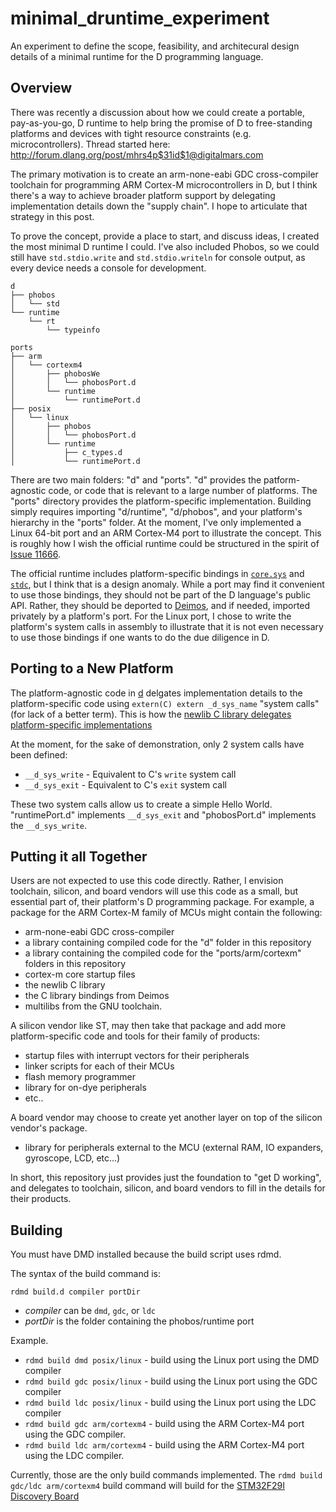 # minimal_druntime_experiment
An experiment to define the scope, feasibility, and architecural design details of a minimal runtime for the D programming language.

## Overview
There was recently a discussion about how we could create a portable, pay-as-you-go, D runtime to help bring the promise of D to free-standing platforms and devices with tight resource constraints (e.g. microcontrollers).  Thread started here:  http://forum.dlang.org/post/mhrs4p$31id$1@digitalmars.com

The primary motivation is to create an arm-none-eabi GDC cross-compiler toolchain for programming ARM Cortex-M microcontrollers in D, but I think there's a way to achieve broader platform support by delegating implementation details down the "supply chain".  I hope to articulate that strategy in this post.

To prove the concept, provide a place to start, and discuss ideas, I created the most minimal D runtime I could.  I've also included Phobos, so we could still have `std.stdio.write` and `std.stdio.writeln` for console output, as every device needs a console for development.

```
d
├── phobos
│   └── std
└── runtime
    └── rt
        └── typeinfo

ports
├── arm
│   └── cortexm4
│       ├── phobosWe
│       │   └── phobosPort.d
│       └── runtime
│           └── runtimePort.d
├── posix
│   └── linux
│       ├── phobos
│       │   └── phobosPort.d
│       └── runtime
│           ├── c_types.d
│           └── runtimePort.d
```

There are two main folders: "d" and "ports".  "d" provides the patform-agnostic code, or code that is relevant to a large number of platforms.  The "ports" directory provides the platform-specific implementation.  Building simply requires importing "d/runtime", "d/phobos", and your platform's hierarchy in the "ports" folder.  At the moment, I've only implemented a Linux 64-bit port and an ARM Cortex-M4 port to illustrate the concept.  This is roughly how I wish the official runtime could be structured in the spirit of [Issue 11666](https://issues.dlang.org/show_bug.cgi?id=11666).

The official runtime includes platform-specific bindings in [`core.sys`](https://github.com/D-Programming-Language/druntime/tree/master/src/core/sys) and [`stdc`](https://github.com/D-Programming-Language/druntime/tree/master/src/core/stdc), but I think that is a design anomaly.  While a port may find it convenient to use those bindings, they should not be part of the D language's public API.  Rather, they should be deported to [Deimos](https://github.com/D-Programming-Deimos), and if needed, imported privately by a platform's port.  For the Linux port, I chose to write the platform's system calls in assembly to illustrate that it is not even necessary to use those bindings if one wants to do the due diligence in D.

## Porting to a New Platform
The platform-agnostic code in [d](https://github.com/JinShil/minimal_druntime_experiment/tree/master/source/d) delgates implementation details to the platform-specific code using `extern(C) extern _d_sys_name` "system calls" (for lack of a better term).  This is how the [newlib C library delegates platform-specific implementations](http://wiki.osdev.org/Porting_Newlib#newlib.2Flibc.2Fsys.2Fmyos.2Fsyscalls.c)

At the moment, for the sake of demonstration, only 2 system calls have been defined:

* `__d_sys_write` - Equivalent to C's `write` system call
* `__d_sys_exit` - Equivalent to C's `exit` system call

These two system calls allow us to create a simple Hello World.  "runtimePort.d" implements `__d_sys_exit` and "phobosPort.d" implements the `__d_sys_write`.

## Putting it all Together
Users are not expected to use this code directly.  Rather, I envision toolchain, silicon, and board vendors will use this code as a small, but essential part of, their platform's D programming package.  For example, a package for the ARM Cortex-M family of MCUs might contain the following:

* arm-none-eabi GDC cross-compiler
* a library containing compiled code for the "d" folder in this repository
* a library containing the compiled code for the "ports/arm/cortexm" folders in this repository
* cortex-m core startup files
* the newlib C library
* the C library bindings from Deimos
* multilibs from the GNU toolchain.

A silicon vendor like ST, may then take that package and add more platform-specific code and tools for their family of products:

* startup files with interrupt vectors for their peripherals
* linker scripts for each of their MCUs
* flash memory programmer
* library for on-dye peripherals
* etc..

A board vendor may choose to create yet another layer on top of the silicon vendor's package.
* library for peripherals external to the MCU (external RAM, IO expanders, gyroscope, LCD, etc...)

In short, this repository just provides just the foundation to "get D working", and delegates to toolchain, silicon, and board vendors to fill in the details for their products.

## Building
You must have DMD installed because the build script uses rdmd.

The syntax of the build command is:
```
rdmd build.d compiler portDir
```
* *compiler* can be `dmd`, `gdc`, or `ldc`
* *portDir* is the folder containing the phobos/runtime port

Example.
* `rdmd build dmd posix/linux` - build using the Linux port using the DMD compiler 
* `rdmd build gdc posix/linux` - build using the Linux port using the GDC compiler
* `rdmd build ldc posix/linux` - build using the Linux port using the LDC compiler
* `rdmd build gdc arm/cortexm4` - build using the ARM Cortex-M4 port using the GDC compiler.
* `rdmd build ldc arm/cortexm4` - build using the ARM Cortex-M4 port using the LDC compiler.

Currently, those are the only build commands implemented.  The `rdmd build gdc/ldc arm/cortexm4` build command will build for the [STM32F29I Discovery Board](http://www.st.com/web/catalog/tools/FM116/SC959/SS1532/PF259090)
